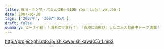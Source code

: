```yaml
---
title: 石川・ホンマ・ぶるんのBe-SIDE Your Life! vol.56-1
date: 2007-05-28
tags: ['2007年', '2007年05月']
draft: false
summary: ビーサイ初！！海外ロケ敢行！！『香港に高飛び』した二人の珍道中トーク満載！！というか、今回配信分はほとんどそれで終始しております・・・っていうか聴きたいよね？NAMAE
---
```


http://project-phi.ddo.jp/ishikawa/ishikawa056_1.mp3
